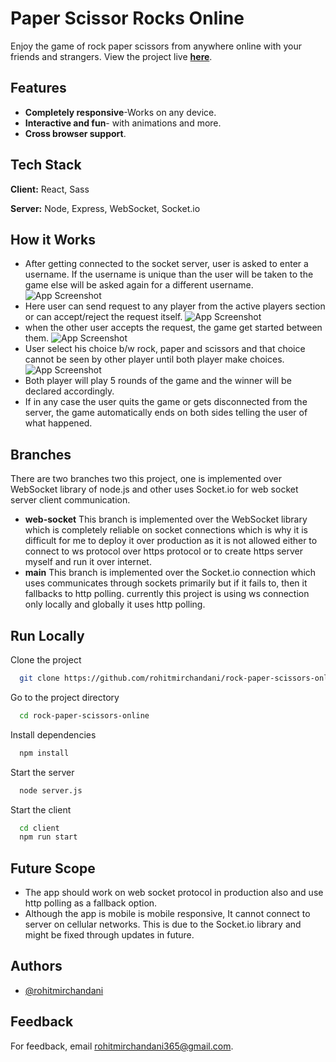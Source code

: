
# Paper Scissor Rocks Online

Enjoy the game of rock paper scissors from anywhere online with your friends and strangers. View the project live **<a href= 'https://paper-scissor-rocks-online.herokuapp.com/' target = 'blank'>here</a>**.


## Features

- **Completely responsive**-Works on any device.
- **Interactive and fun**- with animations and more.
- **Cross browser support**.


## Tech Stack

**Client:** React, Sass

**Server:** Node, Express, WebSocket, Socket.io 


## How it Works


- After getting connected to the socket server, user is asked to enter a username. If the username is unique than the user will be taken to the game else will be asked again for a different username.
![App Screenshot](https://64.media.tumblr.com/5e68f9bf319b09021c053e45cf522b55/fe26f2e72f3fbaf8-be/s2048x3072/530a372e0fd8a555a438832cb53aae87aacea1d2.png)
- Here user can send request to any player from the active players section or can accept/reject the request itself.
![App Screenshot](https://64.media.tumblr.com/09dda44e950997ac346284bbc4bf4398/3500b5e3ee804e51-a5/s2048x3072/ee0d41813ce584e4c991e32521d6806d7d3b3ef3.png)
- when the other user accepts the request, the game get started between them.
![App Screenshot](https://64.media.tumblr.com/b29e887cfe7273e8e5fd4afe83ec8598/3eb82dee16b938df-08/s1280x1920/b332bd836942b3a9f88a9c01f565f1c30469cd5a.png)
- User select his choice b/w rock, paper and scissors and that choice cannot be seen by other player until both player make choices.
![App Screenshot](https://64.media.tumblr.com/735319a48565853cb271cbf3bb18445d/5d101c1d0e7f01de-5c/s2048x3072/4d813764d8c4a59e37e656c7f95ec61fc702c150.png)
- Both player will play 5 rounds of the game and the winner will be declared accordingly.
- If in any case the user quits the game or gets disconnected from the server, the game automatically ends on both sides telling the user of what happened. 


## Branches

There are two branches two this project, one is implemented over WebSocket library of node.js and other uses Socket.io for web socket server client communication.

- **web-socket**
This branch is implemented over the WebSocket library which is completely reliable on socket connections which is why it is difficult for me to deploy it over production as it is not allowed either to connect to ws protocol over https protocol or to create https server myself and run it over internet.
- **main**
This branch is implemented over the Socket.io connection which uses communicates through sockets primarily but if it fails to, then it fallbacks to http polling. currently this project is using ws connection only locally and globally it uses http polling.

## Run Locally

Clone the project

```bash
  git clone https://github.com/rohitmirchandani/rock-paper-scissors-online
```

Go to the project directory

```bash
  cd rock-paper-scissors-online
```

Install dependencies

```bash
  npm install
```

Start the server

```bash
  node server.js
```

Start the client

```bash
  cd client
  npm run start
```

## Future Scope
- The app should work on web socket protocol in production also and use http polling as a fallback option.
- Although the app is mobile is mobile responsive, It cannot connect to server on cellular networks. This is due to the Socket.io library and might be fixed through updates in future.


## Authors

- [@rohitmirchandani](https://www.github.com/rohitmirchandani)


## Feedback

For feedback, email rohitmirchandani365@gmail.com.


